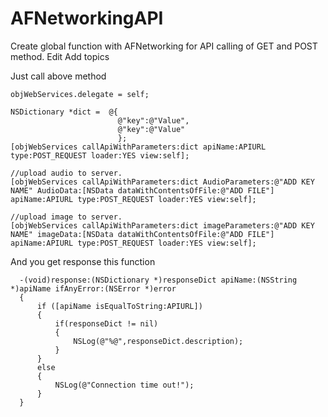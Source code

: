 # AFNetworkingAPI
Create global function with AFNetworking for API calling of GET and POST method. Edit Add topics

Just call above method



    objWebServices.delegate = self;
    
    NSDictionary *dict =  @{
                            @"key":@"Value",
                            @"key":@"Value"
                            };
    [objWebServices callApiWithParameters:dict apiName:APIURL type:POST_REQUEST loader:YES view:self];
    
    //upload audio to server.
    [objWebServices callApiWithParameters:dict AudioParameters:@"ADD KEY NAME" AudioData:[NSData dataWithContentsOfFile:@"ADD FILE"] apiName:APIURL type:POST_REQUEST loader:YES view:self];
    
    //upload image to server.
    [objWebServices callApiWithParameters:dict imageParameters:@"ADD KEY NAME" imageData:[NSData dataWithContentsOfFile:@"ADD FILE"] apiName:APIURL type:POST_REQUEST loader:YES view:self];

And you get response this function

      -(void)response:(NSDictionary *)responseDict apiName:(NSString *)apiName ifAnyError:(NSError *)error
      {
          if ([apiName isEqualToString:APIURL])
          {
              if(responseDict != nil)
              {
                  NSLog(@"%@",responseDict.description);
              }
          }
          else
          {
              NSLog(@"Connection time out!");
          }
      }
